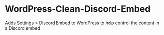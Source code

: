 # WordPress-Clean-Discord-Embed
Adds Settings > Discord Embed to WordPress to help control the content in a Discord embed
